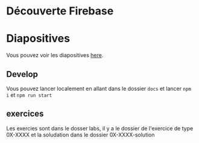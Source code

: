 # Découverte Firebase

# Diapositives

Vous pouvez voir les diapositives [here]().

## Develop

Vous pouvez lancer localement en allant dans le dossier `docs` et lancer `npm i` et `npm run start`

## exercices

Les exercies sont dans le dosser labs, il y a le dossier de l'exercice de type 0X-XXXX et la soludation dans le dossier 0X-XXXX-solution
